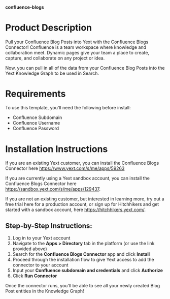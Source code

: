 #### confluence-blogs

# Product Description
Pull your Confluence Blog Posts into Yext with the Confluence Blogs Connector! Confluence is a team workspace where knowledge and collaboration meet. Dynamic pages give your team a place to create, capture, and collaborate on any project or idea.

Now, you can pull in all of the data from your Confluence Blog Posts into the Yext Knowledge Graph to be used in Search.

# Requirements
To use this template, you'll need the following before install:

- Confluence Subdomain
- Confluence Username
- Confluence Password

# Installation Instructions
If you are an existing Yext customer, you can install the Confluence Blogs Connector here <https://www.yext.com/s/me/apps/59263>

If you are currently using a Yext sandbox account, you can install the Confluence Blogs Connector here <https://sandbox.yext.com/s/me/apps/129437>.

If you are not an existing customer, but interested in learning more, try out a free trial here for a production account, or sign up for Hitchhikers and get started with a sandbox account, here <https://hitchhikers.yext.com/>.

## Step-by-Step Instructions:
1. Log in to your Yext account
2. Navigate to the **Apps > Directory** tab in the platform (or use the link provided above)
3. Search for the **Confluence Blogs Connector** app and click **Install**
4. Proceed through the installation flow to give Yext access to add the connector to your account
5. Input your **Confluence subdomain and credentials** and click **Authorize**
6. Click **Run Connector**

Once the connector runs, you'll be able to see all your newly created Blog Post entities in the Knowledge Graph!
